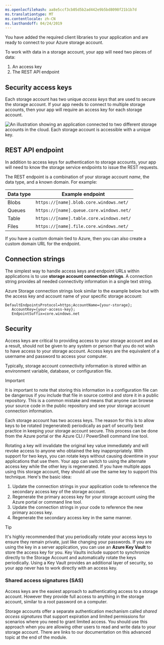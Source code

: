 ```yaml
---
ms.openlocfilehash: aa8e5ccf3cb05d5b2ad442e9b5bd8098f21b1b7d
ms.translationtype: MT
ms.contentlocale: zh-CN
ms.lasthandoff: 04/24/2019
---
```

You have added the required client libraries to your application and are ready to connect to your Azure storage account.

To work with data in a storage account, your app will need two pieces of data:

1. An access key
1. The REST API endpoint

## <a name="security-access-keys"></a>Security access keys

Each storage account has two unique _access keys_ that are used to secure the storage account. If your app needs to connect to multiple storage accounts, then your app will require an access key for each storage account.

![An illustration showing an application connected to two different storage accounts in the cloud. Each storage account is accessible with a unique key.](../media/6-multiple-accounts.png)

## <a name="rest-api-endpoint"></a>REST API endpoint

In addition to access keys for authentication to storage accounts, your app will need to know the storage service endpoints to issue the REST requests. 

The REST endpoint is a combination of your storage account _name_, the data type, and a known domain. For example:

| Data type | Example endpoint |
|-----------|------------------|
| Blobs     | `https://[name].blob.core.windows.net/` |
| Queues    | `https://[name].queue.core.windows.net/` |
| Table     | `https://[name].table.core.windows.net/` |
| Files     | `https://[name].file.core.windows.net/` |

If you have a custom domain tied to Azure, then you can also create a custom domain URL for the endpoint.

## <a name="connection-strings"></a>Connection strings

The simplest way to handle access keys and endpoint URLs within applications is to use **storage account connection strings**. A connection string provides all needed connectivity information in a single text string.

Azure Storage connection strings look similar to the example below but with the access key and account name of your specific storage account:

```
DefaultEndpointsProtocol=https;AccountName={your-storage};
   AccountKey={your-access-key};
   EndpointSuffix=core.windows.net
```

## <a name="security"></a>Security

Access keys are critical to providing access to your storage account and as a result, should not be given to any system or person that you do not wish to have access to your storage account. Access keys are the equivalent of a username and password to access your computer.

Typically, storage account connectivity information is stored within an environment variable, database, or configuration file.

> [!IMPORTANT]
> It is important to note that storing this information in a configuration file can be dangerous if you include that file in source control and store it in a public repository. This is a common mistake and means that anyone can browse your source code in the public repository and see your storage account connection information.

Each storage account has two access keys. The reason for this is to allow keys to be rotated (regenerated) periodically as part of security best practice in keeping your storage account secure. This process can be done from the Azure portal or the Azure CLI / PowerShell command line tool.

Rotating a key will invalidate the original key value immediately and will revoke access to anyone who obtained the key inappropriately. With support for two keys, you can rotate keys without causing downtime in your applications that use them. Your app can switch to using the alternate access key while the other key is regenerated. If you have multiple apps using this storage account, they should all use the same key to support this technique. Here's the basic idea:

1. Update the connection strings in your application code to reference the secondary access key of the storage account.
2. Regenerate the primary access key for your storage account using the Azure portal or command line tool.
3. Update the connection strings in your code to reference the new primary access key.
4. Regenerate the secondary access key in the same manner.

> [!TIP]
> It's highly recommended that you periodically rotate your access keys to ensure they remain private, just like changing your passwords. If you are using the key in a server application, you can use an **Azure Key Vault** to store the access key for you. Key Vaults include support to synchronize directly to the Storage Account and automatically rotate the keys periodically. Using a Key Vault provides an additional layer of security, so your app never has to work directly with an access key.

### <a name="shared-access-signatures-sas"></a>Shared access signatures (SAS)

Access keys are the easiest approach to authenticating access to a storage account. However they provide full access to anything in the storage account, similar to a root password on a computer.

Storage accounts offer a separate authentication mechanism called _shared access signatures_ that support expiration and limited permissions for scenarios where you need to grant limited access. You should use this approach when you are allowing other users to read and write data to your storage account. There are links to our documentation on this advanced topic at the end of the module.
